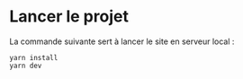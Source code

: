 # Lancer le projet

La commande suivante sert à lancer le site en serveur local :

```
yarn install
yarn dev
```